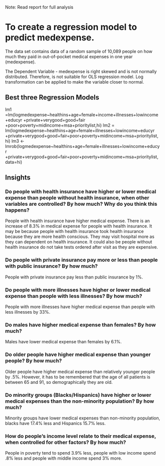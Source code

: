 Note: Read report for full analysis

# To create a regression model to predict medexpense. #
The data set contains data of a random sample of 10,089 people on how much they paid in out-of-pocket medical expenses in one year (medexpense).

The Dependent Variable - medexpense is right skewed and is not normally distributed. Therefore, is not suitable for OLS regression model. Log transformation can be applied to make the variable closer to normal.

## Best three Regression Models 
lm1 =lm(logmedexpense~healthins+age+female+income+illnesses+lowincome+educyr +private+verygood+good+fair +poor+poverty+midincome+msa+prioritylist,hi)
lm2 = lm(logmedexpense~healthins+age+female+illnesses+lowincome+educyr +private+verygood+good+fair+poor+poverty+midincome+msa+prioritylist,hi)
lm3 <- lmrob(logmedexpense~healthins+age+female+illnesses+lowincome+educyr +private+verygood+good+fair+poor+poverty+midincome+msa+prioritylist, data=hi)

## Insights ##
### Do people with health insurance have higher or lower medical expense than people without health insurance, when other variables are controlled? By how much? Why do you think this happens?
People with health insurance have higher medical expense. There is an increase of 8.3% in medical expense for people with health insurance. It may be because people with health insurance took health insurance because they are more health conscious. They may visit hospital more as they can dependent on health insurance. It could also be people without health insurance do not take tests ordered after visit as they are expensive.
### Do people with private insurance pay more or less than people with public insurance? By how much?
People with private insurance pay less than public insurance by 1%.
### Do people with more illnesses have higher or lower medical expense than people with less illnesses? By how much?
People with more illnesses have higher medical expense than people with less illnesses by 33%.
### Do males have higher medical expense than females? By how much?
Males have lower medical expense than females by 6.1%.
### Do older people have higher medical expense than younger people? By how much?
Older people have higher medical expense than relatively younger people by .5%. However, it has to be remembered that the age of all patients is between 65 and 91, so demographically they are old.
### Do minority groups (Blacks/Hispanics) have higher or lower medical expenses than the non-minority population? By how much?
Minority groups have lower medical expenses than non-minority population, blacks have 17.4% less and Hispanics 15.7% less.
### How do people’s income level relate to their medical expense, when controlled for other factors? By how much?
People in poverty tend to spend 3.9% less, people with low income spend .8% less and people with middle income spend 3% more.




